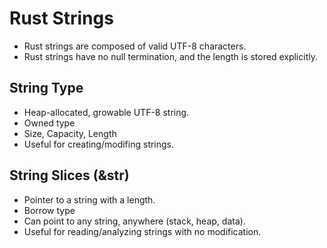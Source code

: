 # Rust Strings

- Rust strings are composed of valid UTF-8 characters.
- Rust strings have no null termination, and the length is stored explicitly.

## String Type
- Heap-allocated, growable UTF-8 string.
- Owned type
- Size, Capacity, Length
- Useful for creating/modifing strings.

## String Slices (&str)
- Pointer to a string with a length.
- Borrow type
- Can point to any string, anywhere (stack, heap, data).
- Useful for reading/analyzing strings with no modification.
